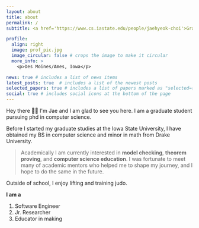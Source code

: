 ```yaml
---
layout: about
title: about
permalink: /
subtitle: <a href='https://www.cs.iastate.edu/people/jaehyeok-choi'>Graduate Student @ Iowa State</a>. 

profile:
  align: right
  image: prof_pic.jpg
  image_circular: false # crops the image to make it circular
  more_info: >
    <p>Des Moines/Ames, Iowa</p>

news: true # includes a list of news items
latest_posts: true  # includes a list of the newest posts
selected_papers: true # includes a list of papers marked as "selected={true}"
social: true # includes social icons at the bottom of the page
---
```

Hey there 👋🏼 I'm Jae and I am glad to see you here. I am a graduate student pursuing phd in computer science.

Before I started my graduate studies at the Iowa State University, I have obtained my BS in computer science and minor in math from Drake University. 

> Academically I am currently interested in **model checking**, **theorem proving**, and **computer science education**. I was fortunate to meet many of academic mentors who helped me to shape my journey, and I hope to do the same in the future.

Outside of school, I enjoy lifting and training judo. 

**I am a**
1. Software Engineer
2. Jr. Researcher
3. Educator in making
